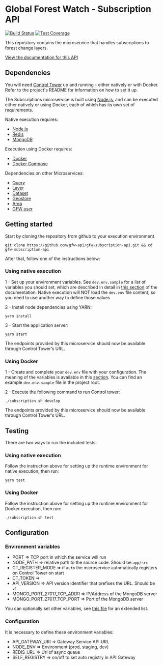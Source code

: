 # Global Forest Watch - Subscription API

[![Build Status](https://travis-ci.com/gfw-api/gfw-subscription-api.svg?branch=dev)](https://travis-ci.com/gfw-api/gfw-subscription-api)
[![Test Coverage](https://api.codeclimate.com/v1/badges/fd35453ead111fbb221c/test_coverage)](https://codeclimate.com/github/gfw-api/gfw-subscription-api/test_coverage)

This repository contains the microservice that handles subscriptions to
forest change layers.

[View the documentation for this
API](http://gfw-api.github.io/swagger-ui/?url=https://raw.githubusercontent.com/gfw-api/gfw-subscription-api/master/app/microservice/swagger.yml#/Subscription)

## Dependencies

You will need [Control Tower](https://github.com/control-tower/control-tower) up and running - either natively or with Docker. Refer to the project's README for information on how to set it up.

The Subscriptions microservice is built using [Node.js](https://nodejs.org/en/), and can be executed either natively or using Docker, each of which has its own set of requirements.

Native execution requires:
- [Node.js](https://nodejs.org/en/)
- [Redis](https://redis.io/)
- [MongoDB](https://www.mongodb.com/)

Execution using Docker requires:
- [Docker](https://www.docker.com/)
- [Docker Compose](https://docs.docker.com/compose/)

Dependencies on other Microservices:
- [Query](https://github.com/resource-watch/query/)
- [Layer](https://github.com/resource-watch/layer/)
- [Dataset](https://github.com/resource-watch/dataset/)
- [Geostore](https://github.com/gfw-api/gfw-geostore-api/)
- [Area](https://github.com/gfw-api/gfw-area/)
- [GFW user](https://github.com/gfw-api/gfw-user-api/)

## Getting started

Start by cloning the repository from github to your execution environment

```
git clone https://github.com/gfw-api/gfw-subscription-api.git && cd gfw-subscription-api
```

After that, follow one of the instructions below:

### Using native execution

1 - Set up your environment variables. See `dev.env.sample` for a list of variables you should set, which are described in detail in [this section](#configuration-environment-variables) of the documentation. Native execution will NOT load the `dev.env` file content, so you need to use another way to define those values

2 - Install node dependencies using YARN:
```
yarn install
```

3 - Start the application server:
```
yarn start
```

The endpoints provided by this microservice should now be available through Control Tower's URL.

### Using Docker

1 - Create and complete your `dev.env` file with your configuration. The meaning of the variables is available in this [section](#configuration-environment-variables). You can find an example `dev.env.sample` file in the project root.

2 - Execute the following command to run Control tower:

```
./subscription.sh develop
```

The endpoints provided by this microservice should now be available through Control Tower's URL.

## Testing

There are two ways to run the included tests:

### Using native execution

Follow the instruction above for setting up the runtime environment for native execution, then run:
```
yarn test
```

### Using Docker

Follow the instruction above for setting up the runtime environment for Docker execution, then run:
```
./subscription.sh test
```

## Configuration

### Environment variables

- PORT => TCP port in which the service will run
- NODE_PATH => relative path to the source code. Should be `app/src`
- CT_REGISTER_MODE => if `auto` the microservice automatically registers on Control Tower on start
- CT_TOKEN => 
- API_VERSION => API version identifier that prefixes the URL. Should be `v1`
- MONGO_PORT_27017_TCP_ADDR => IP/Address of the MongoDB server
- MONGO_PORT_27017_TCP_PORT => Port of the MongoDB server

You can optionally set other variables, see [this file](config/custom-environment-variables.json) for an extended list.

### Configuration

It is necessary to define these environment variables:

* API_GATEWAY_URI => Gateway Service API URL
* NODE_ENV => Environment (prod, staging, dev)
* REDIS_URL => Url of async queue
* SELF_REGISTRY => on/off to set auto registry in API Gateway
